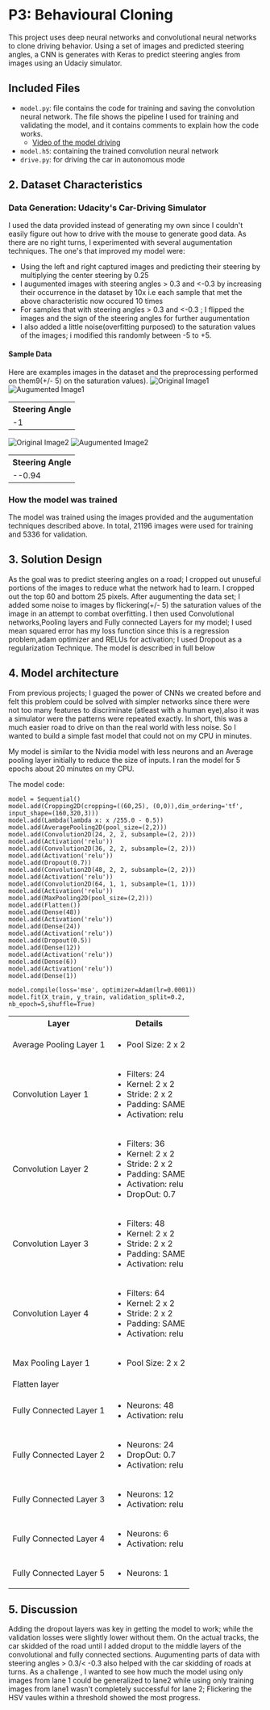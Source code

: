 # P3: Behavioural Cloning
 This project uses deep neural networks and convolutional neural networks to clone driving behavior. Using a set of images and predicted steering angles, a CNN is generates with Keras to predict steering angles from images using an Udaciy simulator. 

##  Included Files
* `model.py`: file contains the code for training and saving the convolution neural network. The file shows the pipeline I used for training and validating the model, and it contains comments to explain how the code works.
    * [Video of the model driving](https://www.youtube.com/watch?v=BuNYg8pbcI8) 
* `model.h5`: containing the trained convolution neural network
* `drive.py`: for driving the car in autonomous mode

## 2. Dataset Characteristics

### Data Generation: Udacity's Car-Driving Simulator
I used the data provided instead of generating my own since I couldn't easily figure out how to drive with the mouse to generate good data. As there are no right turns, I experimented with several augumentation techniques. The one's that improved my model were:
* Using the left and right captured images and predicting their steering by multiplying the center steering by 0.25
* I augumented images with steering angles > 0.3 and <-0.3 by increasing their occurrence in the dataset by 10x i.e each sample that met the above characteristic now occured 10 times
* For samples that with steering angles > 0.3 and <-0.3 ; I flipped the images and the sign of the steering angles for further augumentation
* I also added a little noise(overfitting purposed) to the saturation values of the images; i modified this randomly between -5 to +5.

#### Sample Data
Here are examples images in the dataset and the preprocessing performed on them9(+/- 5) on the saturation values).
![Original Image1](examples/left.jpg) ![Augumented Image1](examples/left_augumented.jpg)
<table>
<th>Steering Angle</th>
<tr><td>-1</td>
</table>

![Original Image2](examples/right.jpg) ![Augumented Image2](examples/right_augumented.jpg)

<table>
<th>Steering Angle</th>
<tr><td>--0.94</td>
</table>

### How the model was trained
The model was trained using the images provided and the augumentation techniques described above. In total, 21196 images were used for training and 5336 for validation.

## 3. Solution Design
As the goal was to predict steering angles on a road; I cropped out unuseful portions of the images to reduce what the network had to learn. I cropped out the top 60 and bottom 25 pixels. After augumenting the data set; I added some noise to images by flickering(+/- 5) the saturation values of the image in an attempt to combat overfitting. I then used Convolutional networks,Pooling layers and Fully connected Layers for my model; I used mean squared error has my loss function since this is a regression problem,adam optimizer and RELUs for activation; I used Dropout as a regularization Technique. The model is described in full below

## 4. Model architecture

From previous projects; I guaged the power of CNNs we created before and felt this problem could be solved with simpler networks since there were not too many features to discriminate (atleast with a human eye),also it was a simulator were the patterns were repeated exactly. In short, this was a much easier road to drive on than the real world with less noise. So I wanted to build a simple fast model that could not on my CPU in minutes.

My model is similar to the Nvidia model with less neurons and an Average pooling layer initially to reduce the size of inputs. I ran the model for 5 epochs about 20 minutes on my CPU.


The model code:
```
model = Sequential()
model.add(Cropping2D(cropping=((60,25), (0,0)),dim_ordering='tf',  input_shape=(160,320,3)))
model.add(Lambda(lambda x: x /255.0 - 0.5))
model.add(AveragePooling2D(pool_size=(2,2)))
model.add(Convolution2D(24, 2, 2, subsample=(2, 2)))
model.add(Activation('relu'))
model.add(Convolution2D(36, 2, 2, subsample=(2, 2)))
model.add(Activation('relu'))
model.add(Dropout(0.7))
model.add(Convolution2D(48, 2, 2, subsample=(2, 2)))
model.add(Activation('relu'))
model.add(Convolution2D(64, 1, 1, subsample=(1, 1)))
model.add(Activation('relu'))
model.add(MaxPooling2D(pool_size=(2,2)))
model.add(Flatten())
model.add(Dense(48))
model.add(Activation('relu'))
model.add(Dense(24))
model.add(Activation('relu'))
model.add(Dropout(0.5))
model.add(Dense(12))
model.add(Activation('relu'))
model.add(Dense(6))
model.add(Activation('relu'))
model.add(Dense(1))

model.compile(loss='mse', optimizer=Adam(lr=0.0001))
model.fit(X_train, y_train, validation_split=0.2, nb_epoch=5,shuffle=True)

```


<table>
	<th>Layer</th><th>Details</th>
	<tr>
		<td>Average Pooling Layer 1</td>
		<td>
			<ul>
				<li>Pool Size: 2 x 2</li>
			</ul>
		</td>
	</tr>
	<tr>
		<td>Convolution Layer 1</td>
		<td>
			<ul>
				<li>Filters: 24</li>
				<li>Kernel: 2 x 2</li>
				<li>Stride: 2 x 2</li>
				<li>Padding: SAME</li>
				<li>Activation: relu</li>
			</ul>
		</td>
	</tr>
	<tr>
		<td>Convolution Layer 2</td>
		<td>
			<ul>
				<li>Filters: 36</li>
				<li>Kernel: 2 x 2</li>
				<li>Stride: 2 x 2</li>
				<li>Padding: SAME</li>
				<li>Activation: relu</li>
				<li>DropOut: 0.7</li>
			</ul>
		</td>
	</tr>
	<tr>
		<td>Convolution Layer 3</td>
		<td>
			<ul>
				<li>Filters: 48</li>
				<li>Kernel: 2 x 2</li>
				<li>Stride: 2 x 2</li>
				<li>Padding: SAME</li>
				<li>Activation: relu</li>
			</ul>
		</td>
	</tr>
	<tr>
		<td>Convolution Layer 4</td>
		<td>
			<ul>
				<li>Filters: 64</li>
				<li>Kernel: 2 x 2</li>
				<li>Stride: 2 x 2</li>
				<li>Padding: SAME</li>
				<li>Activation: relu</li>
			</ul>
		</td>
	</tr>
	<tr>
		<td>Max Pooling Layer 1</td>
		<td>
			<ul>
				<li>Pool Size: 2 x 2</li>
			</ul>
		</td>
	</tr>
	<tr>
		<td>Flatten layer</td>
		<td>
			<ul>
			</ul>
		</td>
	</tr>
	<tr>
		<td>Fully Connected Layer 1</td>
		<td>
			<ul>
				<li>Neurons: 48</li>
				<li>Activation: relu</li>
			</ul>
		</td>
	</tr>
   	<tr>
		<td>Fully Connected Layer 2</td>
		<td>
			<ul>
				<li>Neurons: 24</li>
				<li>DropOut: 0.7</li>
				<li>Activation: relu</li>
			</ul>
		</td>
	</tr>
	<tr>
		<td>Fully Connected Layer 3</td>
		<td>
			<ul>
				<li>Neurons: 12</li>
				<li>Activation: relu</li>
			</ul>
		</td>
	</tr>
	<tr>
		<td>Fully Connected Layer 4</td>
		<td>
			<ul>
				<li>Neurons: 6</li>
				<li>Activation: relu</li>
			</ul>
		</td>
	</tr>
	<tr>
		<td>Fully Connected Layer 5</td>
		<td>
			<ul>
				<li>Neurons: 1</li>
			</ul>
		</td>
	</tr>

</table>

## 5. Discussion

Adding the dropout layers was key in getting the model to work; while the validation losses were slightly lower without them. On the actual tracks, the car skidded of the road until I added droput to the middle layers of the convolutional and fully connected sections. Augumenting parts of data with steering angles > 0.3/< -0.3 also helped with the car skidding of roads at turns. As a challenge , I wanted to see how much the model using only images from lane 1 could be generalized to lane2 while using only training images from lane1 wasn't completely successful for lane 2; Flickering the HSV vaules within a threshold showed the most progress.
